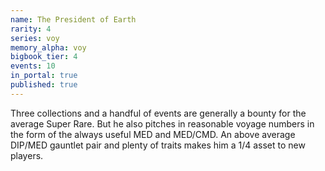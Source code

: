 ```yaml
---
name: The President of Earth
rarity: 4
series: voy
memory_alpha: voy
bigbook_tier: 4
events: 10
in_portal: true
published: true
---
```


Three collections and a handful of events are generally a bounty for the average Super Rare. But he also pitches in reasonable voyage numbers in the form of the always useful MED and MED/CMD. An above average DIP/MED gauntlet pair and plenty of traits makes him a 1/4 asset to new players.
